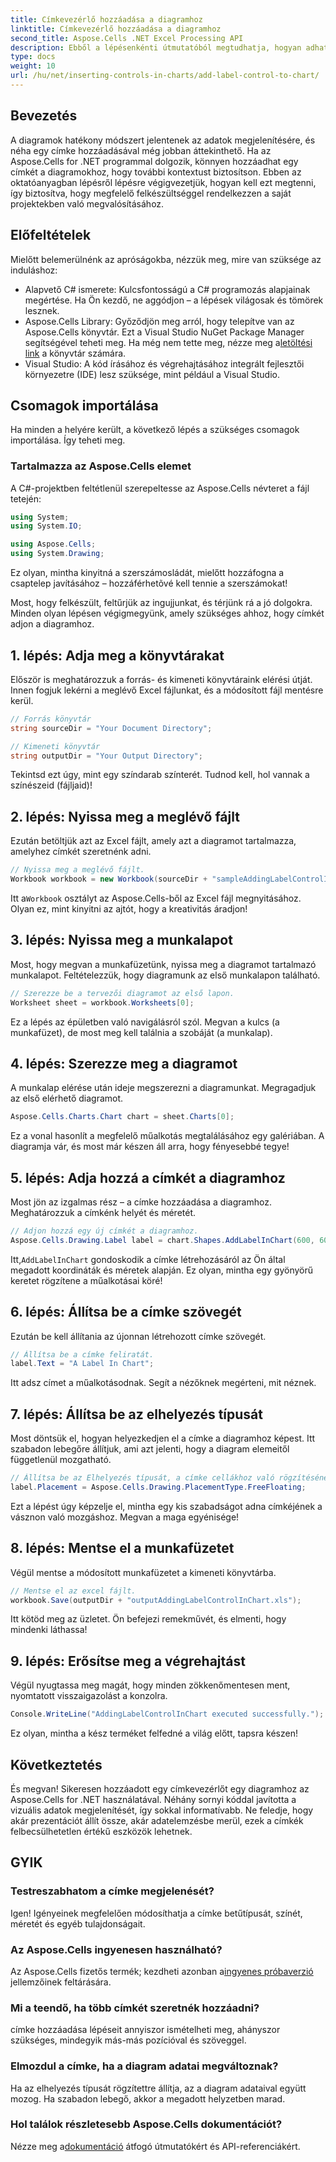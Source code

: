 ```yaml
---
title: Címkevezérlő hozzáadása a diagramhoz
linktitle: Címkevezérlő hozzáadása a diagramhoz
second_title: Aspose.Cells .NET Excel Processing API
description: Ebből a lépésenkénti útmutatóból megtudhatja, hogyan adhat hozzá címkevezérlőt a diagramokhoz az Aspose.Cells for .NET alkalmazásban. Javítsa az adatok megjelenítését.
type: docs
weight: 10
url: /hu/net/inserting-controls-in-charts/add-label-control-to-chart/
---
```

## Bevezetés

A diagramok hatékony módszert jelentenek az adatok megjelenítésére, és néha egy címke hozzáadásával még jobban áttekinthető. Ha az Aspose.Cells for .NET programmal dolgozik, könnyen hozzáadhat egy címkét a diagramokhoz, hogy további kontextust biztosítson. Ebben az oktatóanyagban lépésről lépésre végigvezetjük, hogyan kell ezt megtenni, így biztosítva, hogy megfelelő felkészültséggel rendelkezzen a saját projektekben való megvalósításához.

## Előfeltételek

Mielőtt belemerülnénk az apróságokba, nézzük meg, mire van szüksége az induláshoz:

- Alapvető C# ismerete: Kulcsfontosságú a C# programozás alapjainak megértése. Ha Ön kezdő, ne aggódjon – a lépések világosak és tömörek lesznek.
- Aspose.Cells Library: Győződjön meg arról, hogy telepítve van az Aspose.Cells könyvtár. Ezt a Visual Studio NuGet Package Manager segítségével teheti meg. Ha még nem tette meg, nézze meg a[letöltési link](https://releases.aspose.com/cells/net/) a könyvtár számára.
- Visual Studio: A kód írásához és végrehajtásához integrált fejlesztői környezetre (IDE) lesz szüksége, mint például a Visual Studio.

## Csomagok importálása

Ha minden a helyére került, a következő lépés a szükséges csomagok importálása. Így teheti meg.

### Tartalmazza az Aspose.Cells elemet

A C#-projektben feltétlenül szerepeltesse az Aspose.Cells névteret a fájl tetején:

```csharp
using System;
using System.IO;

using Aspose.Cells;
using System.Drawing;
```

Ez olyan, mintha kinyitná a szerszámosládát, mielőtt hozzáfogna a csaptelep javításához – hozzáférhetõvé kell tennie a szerszámokat!

Most, hogy felkészült, feltűrjük az ingujjunkat, és térjünk rá a jó dolgokra. Minden olyan lépésen végigmegyünk, amely szükséges ahhoz, hogy címkét adjon a diagramhoz.

## 1. lépés: Adja meg a könyvtárakat

Először is meghatározzuk a forrás- és kimeneti könyvtáraink elérési útját. Innen fogjuk lekérni a meglévő Excel fájlunkat, és a módosított fájl mentésre kerül.

```csharp
// Forrás könyvtár
string sourceDir = "Your Document Directory";

// Kimeneti könyvtár
string outputDir = "Your Output Directory";
```

Tekintsd ezt úgy, mint egy színdarab színterét. Tudnod kell, hol vannak a színészeid (fájljaid)!

## 2. lépés: Nyissa meg a meglévő fájlt

Ezután betöltjük azt az Excel fájlt, amely azt a diagramot tartalmazza, amelyhez címkét szeretnénk adni. 

```csharp
// Nyissa meg a meglévő fájlt.
Workbook workbook = new Workbook(sourceDir + "sampleAddingLabelControlInChart.xls");
```

 Itt a`Workbook` osztályt az Aspose.Cells-ből az Excel fájl megnyitásához. Olyan ez, mint kinyitni az ajtót, hogy a kreativitás áradjon!

## 3. lépés: Nyissa meg a munkalapot

Most, hogy megvan a munkafüzetünk, nyissa meg a diagramot tartalmazó munkalapot. Feltételezzük, hogy diagramunk az első munkalapon található.

```csharp
// Szerezze be a tervezői diagramot az első lapon.
Worksheet sheet = workbook.Worksheets[0];
```

Ez a lépés az épületben való navigálásról szól. Megvan a kulcs (a munkafüzet), de most meg kell találnia a szobáját (a munkalap).

## 4. lépés: Szerezze meg a diagramot

A munkalap elérése után ideje megszerezni a diagramunkat. Megragadjuk az első elérhető diagramot.

```csharp
Aspose.Cells.Charts.Chart chart = sheet.Charts[0];
```

Ez a vonal hasonlít a megfelelő műalkotás megtalálásához egy galériában. A diagramja vár, és most már készen áll arra, hogy fényesebbé tegye!

## 5. lépés: Adja hozzá a címkét a diagramhoz

Most jön az izgalmas rész – a címke hozzáadása a diagramhoz. Meghatározzuk a címkénk helyét és méretét.

```csharp
// Adjon hozzá egy új címkét a diagramhoz.
Aspose.Cells.Drawing.Label label = chart.Shapes.AddLabelInChart(600, 600, 350, 900);
```

 Itt,`AddLabelInChart` gondoskodik a címke létrehozásáról az Ön által megadott koordináták és méretek alapján. Ez olyan, mintha egy gyönyörű keretet rögzítene a műalkotásai köré!

## 6. lépés: Állítsa be a címke szövegét

Ezután be kell állítania az újonnan létrehozott címke szövegét. 

```csharp
// Állítsa be a címke feliratát.
label.Text = "A Label In Chart";
```

Itt adsz címet a műalkotásodnak. Segít a nézőknek megérteni, mit néznek.

## 7. lépés: Állítsa be az elhelyezés típusát

Most döntsük el, hogyan helyezkedjen el a címke a diagramhoz képest. Itt szabadon lebegőre állítjuk, ami azt jelenti, hogy a diagram elemeitől függetlenül mozgatható.

```csharp
// Állítsa be az Elhelyezés típusát, a címke cellákhoz való rögzítésének módját.
label.Placement = Aspose.Cells.Drawing.PlacementType.FreeFloating; 
```

Ezt a lépést úgy képzelje el, mintha egy kis szabadságot adna címkéjének a vásznon való mozgáshoz. Megvan a maga egyénisége!

## 8. lépés: Mentse el a munkafüzetet

Végül mentse a módosított munkafüzetet a kimeneti könyvtárba. 

```csharp
// Mentse el az excel fájlt.
workbook.Save(outputDir + "outputAddingLabelControlInChart.xls");
```

Itt kötöd meg az üzletet. Ön befejezi remekművét, és elmenti, hogy mindenki láthassa!

## 9. lépés: Erősítse meg a végrehajtást

Végül nyugtassa meg magát, hogy minden zökkenőmentesen ment, nyomtatott visszaigazolást a konzolra.

```csharp
Console.WriteLine("AddingLabelControlInChart executed successfully.");
```

Ez olyan, mintha a kész terméket felfedné a világ előtt, tapsra készen!

## Következtetés

És megvan! Sikeresen hozzáadott egy címkevezérlőt egy diagramhoz az Aspose.Cells for .NET használatával. Néhány sornyi kóddal javította a vizuális adatok megjelenítését, így sokkal informatívabb. Ne feledje, hogy akár prezentációt állít össze, akár adatelemzésbe merül, ezek a címkék felbecsülhetetlen értékű eszközök lehetnek.

## GYIK

### Testreszabhatom a címke megjelenését?
Igen! Igényeinek megfelelően módosíthatja a címke betűtípusát, színét, méretét és egyéb tulajdonságait.

### Az Aspose.Cells ingyenesen használható?
 Az Aspose.Cells fizetős termék; kezdheti azonban a[ingyenes próbaverzió](https://releases.aspose.com/) jellemzőinek feltárására.

### Mi a teendő, ha több címkét szeretnék hozzáadni?
címke hozzáadása lépéseit annyiszor ismételheti meg, ahányszor szükséges, mindegyik más-más pozícióval és szöveggel.

### Elmozdul a címke, ha a diagram adatai megváltoznak?
Ha az elhelyezés típusát rögzítettre állítja, az a diagram adataival együtt mozog. Ha szabadon lebegő, akkor a megadott helyzetben marad.

### Hol találok részletesebb Aspose.Cells dokumentációt?
 Nézze meg a[dokumentáció](https://reference.aspose.com/cells/net/) átfogó útmutatókért és API-referenciákért.